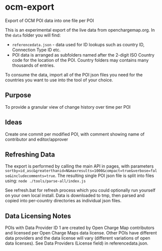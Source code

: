 # ocm-export
Export of OCM POI data into one file per POI

This is an experimental export of the live data from openchargemap.org. In the `data` folder you will find:
- `referencedata.json` - data used for ID lookups such as country ID, Connection Type ID etc.
- POI data is arranged as subfolders named after the 2-digit ISO Country code for the location of the POI. Country folders may contains many thousands of entries.

To consume the data, import all of the POI json files you need for the countries you want to use into the tool of your choice.

## Purpose
To provide a granular view of change history over time per POI

## Ideas
Create one commit per modified POI, with comment showing name of contributor and editor/approver

## Refreshing Data
The export is performed by calling the main API in pages, with parameters `sortby=id_asc&greaterthanid=N&maxresults=1000&compact=true&verbose=false&includecomments=true`. The resulting single POI json file is split into files using: `node ./tools/parse-all/index.js`

See refresh.bat for refresh process which you could optionally run yourself on your own local install. Data is downloaded to tmp, then parsed and copied into per-country directories as individual json files.

## Data Licensing Notes

POIs with Data Provider ID 1 are created by Open Charge Map contributors and licensed per Open Charge Maps data license. Other POIs have different data providers and the data license will vary (different variations of open data licenses). See Data Providers (License field) in referencedata.json.
